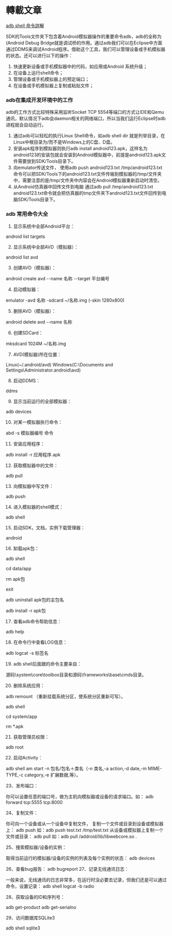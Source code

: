 # 轉載文章

[adb shell 命令詳解](http://www.open-open.com/lib/view/1327557366686)


SDK的Tools文件夹下包含着Android模拟器操作的重要命令adb，adb的全称为(Android Debug Bridge就是调试桥的作用。通过adb我们可以在Eclipse中方面通过DDMS来调试Android程序。借助这个工具，我们可以管理设备或手机模拟器的状态。还可以进行以下的操作： 

1. 快速更新设备或手机模拟器中的代码，如应用或Android 系统升级； 
2. 在设备上运行shell命令； 
3. 管理设备或手机模拟器上的预定端口； 
4. 在设备或手机模拟器上复制或粘贴文件；


### adb在集成开发环境中的工作

adb的工作方式比较特殊采用监听Socket TCP 5554等端口的方式让IDE和Qemu通讯，默认情况下adb会daemon相关的网络端口，所以当我们运行Eclipse时adb进程就会自动运行。

1. 通过adb可以轻松的执行Linux Shell命令，如adb shell dir 就是列举目录，在Linux中根目录为/而不是Windows上的C盘、D盘。
2. 安装apk程序到模拟器则执行adb install android123.apk，这样名为android123的安装包就会安装到Android模拟器中，前提是android123.apk文件需要放到SDK/Tools目录下。
3. 向emulator传送文件， 使用adb push android123.txt /tmp/android123.txt命令可以把SDK/Tools下的android123.txt文件传输到模拟器的/tmp/文件夹中，需要注意的是/tmp/文件夹中内容会在Android模拟器重新启动时清空。
4. 从Android仿真器中回传文件到电脑  通过adb pull /tmp/android123.txt android123.txt命令就会把仿真器的tmp文件夹下android123.txt文件回传到电脑SDK/Tools目录下。

### adb 常用命令大全

1. 显示系统中全部Android平台：

 android list targets

2. 显示系统中全部AVD（模拟器）：

 android list avd

3. 创建AVD（模拟器）：

 android create avd --name 名称 --target 平台编号

4. 启动模拟器：

 emulator -avd 名称 -sdcard ~/名称.img (-skin 1280x800)

5. 删除AVD（模拟器）：

 android delete avd --name 名称

6. 创建SDCard：

 mksdcard 1024M ~/名称.img

7. AVD(模拟器)所在位置：

 Linux(~/.android/avd) Windows(C:\Documents and Settings\Administrator\.android\avd)

8. 启动DDMS：

 ddms

9. 显示当前运行的全部模拟器：

 adb devices

10. 对某一模拟器执行命令：

 abd -s 模拟器编号 命令

11. 安装应用程序：

 adb install -r 应用程序.apk

12. 获取模拟器中的文件：

 adb pull <remote> <local>

13. 向模拟器中写文件：

 adb push <local> <remote>

14. 进入模拟器的shell模式：

 adb shell

15. 启动SDK，文档，实例下载管理器：

 android

16. 缷载apk包：

 adb shell

 cd data/app

 rm apk包

 exit

 adb uninstall apk包的主包名

 adb install -r apk包

17. 查看adb命令帮助信息：

 adb help

18. 在命令行中查看LOG信息：

 adb logcat -s 标签名

19. adb shell后面跟的命令主要来自：

 源码\system\core\toolbox目录和源码\frameworks\base\cmds目录。

20. 删除系统应用：

 adb remount （重新挂载系统分区，使系统分区重新可写）。

 adb shell

 cd system/app

 rm *.apk

21. 获取管理员权限：

 adb root

22. 启动Activity：

 adb shell am start -n 包名/包名＋类名（-n 类名,-a action,-d date,-m MIME-TYPE,-c category,-e 扩展数据,等）。

23、发布端口：

 你可以设置任意的端口号，做为主机向模拟器或设备的请求端口。如： adb forward tcp:5555 tcp:8000

24、复制文件：

 你可向一个设备或从一个设备中复制文件，  复制一个文件或目录到设备或模拟器上：  adb push <source> <destination></destination></source>  如：adb push test.txt /tmp/test.txt  从设备或模拟器上复制一个文件或目录：  adb pull <source> <destination></destination></source>  如：adb pull /addroid/lib/libwebcore.so .

25、搜索模拟器/设备的实例：

 取得当前运行的模拟器/设备的实例的列表及每个实例的状态：  adb devices

26、查看bug报告： adb bugreport 27、记录无线通讯日志：

 一般来说，无线通讯的日志非常多，在运行时没必要去记录，但我们还是可以通过命令，设置记录：  adb shell  logcat -b radio

28、获取设备的ID和序列号：

 adb get-product  adb get-serialno

29、访问数据库SQLite3

 adb shell sqlite3